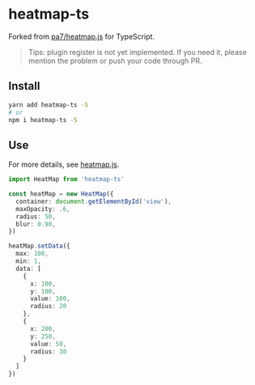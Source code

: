 # heatmap-ts

Forked from [pa7/heatmap.js](https://github.com/pa7/heatmap.js) for TypeScript.

> Tips: plugin register is not yet implemented. If you need it, please mention the problem or push your code through PR.

## Install
```bash
yarn add heatmap-ts -S
# or
npm i heatmap-ts -S
```

## Use

For more details, see [heatmap.js](https://github.com/pa7/heatmap.js).

```ts
import HeatMap from 'heatmap-ts'

const heatMap = new HeatMap({
  container: document.getElementById('view'),
  maxOpacity: .6,
  radius: 50,
  blur: 0.90,
})

heatMap.setData({
  max: 100,
  min: 1,
  data: [
    {
      x: 100,
      y: 100,
      value: 100,
      radius: 20
    },
    {
      x: 200,
      y: 250,
      value: 50,
      radius: 30
    }
  ]
})

```

